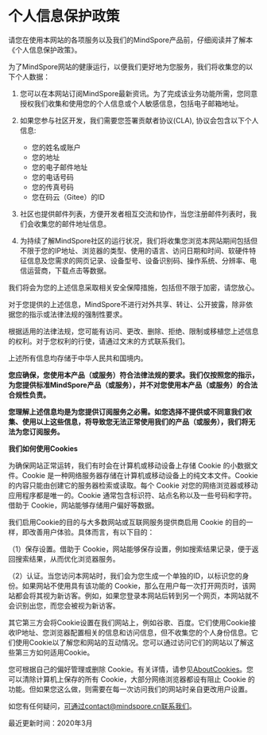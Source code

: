 # 个人信息保护政策

请您在使用本网站的各项服务以及我们的MindSpore产品前，仔细阅读并了解本《个人信息保护政策》。

为了MindSpore网站的健康运行，以便我们更好地为您服务，我们将收集您的以下个人数据：

1. 您可以在本网站订阅MindSpore最新资讯。为了完成该业务功能所需，您同意授权我们收集和使用您的个人信息或个人敏感信息，包括电子邮箱地址。

2. 如果您参与社区开发，我们需要您签署贡献者协议(CLA), 协议会包含以下个人信息:
    - 您的姓名或账户
    - 您的地址
    - 您的电子邮件地址
    - 您的电话号码
    - 您的传真号码
    - 您在码云（Gitee）的ID

3. 社区也提供邮件列表，方便开发者相互交流和协作，当您注册邮件列表时，我们会收集您的邮件地址信息。

4. 为持续了解MindSpore社区的运行状况，我们将收集您浏览本网站期间包括但不限于您的IP地址、浏览器的类型、使用的语言、访问日期和时间、软硬件特征信息及您需求的网页记录、设备型号、设备识别码、操作系统、分辨率、电信运营商，下载点击等数据。

我们将会为您的上述信息采取相关安全保障措施，包括但不限于加密，请您放心。

对于您提供的上述信息，MindSpore不进行对外共享、转让、公开披露，除非依据您的指示或法律法规的强制性要求。

根据适用的法律法规，您可能有访问、更改、删除、拒绝、限制或移植您上述信息的权利。对于您权利的行使，请通过文末的方式联系我们。

上述所有信息均存储于中华人民共和国境内。

**您应确保，您使用本产品（或服务）符合法律法规的要求。我们仅按照您的指示，为您提供标准MindSpore产品（或服务），并不对您使用本产品（或服务）的合法合规性负责。**

**您理解上述信息均是为您提供订阅服务之必需。如您选择不提供或不同意我们收集、使用以上这些信息，将导致您无法正常使用我们的产品（或服务），我们将无法为您订阅服务。**

**我们如何使用Cookies**

为确保网站正常运转，我们有时会在计算机或移动设备上存储 Cookie 的小数据文件。Cookie 是一种网络服务器存储在计算机或移动设备上的纯文本文件。Cookie 的内容只能由创建它的服务器检索或读取。每个 Cookie 对您的网络浏览器或移动应用程序都是唯一的。Cookie 通常包含标识符、站点名称以及一些号码和字符。借助于 Cookie，网站能够存储用户偏好等数据。

我们启用Cookie的目的与大多数网站或互联网服务提供商启用 Cookie 的目的一样，即改善用户体验。具体而言，有以下目的：

（1）保存设置。借助于 Cookie，网站能够保存设置，例如搜索结果记录，便于返回搜索结果，从而优化浏览器服务。

（2）认证。当您访问本网站时，我们会为您生成一个单独的ID，以标识您的身份。如果网站不使用具有该功能的 Cookie，那么在用户每一次打开网页时，该网站都会将其视为新访客。例如，如果您登录本网站后转到另一个网页，本网站就不会识别出您，而您会被视为新访客。

其它第三方会将Cookie设置在我们网站上，例如谷歌、百度。它们使用Cookie接收IP地址、您浏览器配置相关的信息和访问信息，但不收集您的个人身份信息。它们使用Cookie以了解您和网站的互动情况。您可以通过访问它们的网站以了解这些第三方如何适用Cookie。

您可根据自己的偏好管理或删除 Cookie。有关详情，请参见[AboutCookies](https://www.aboutcookies.org/)。您可以清除计算机上保存的所有 Cookie，大部分网络浏览器都设有阻止 Cookie 的功能。但如果您这么做，则需要在每一次访问我们的网站时亲自更改用户设置。

如您有任何疑问，可通过contact@mindspore.cn联系我们。

最近更新时间：2020年3月
